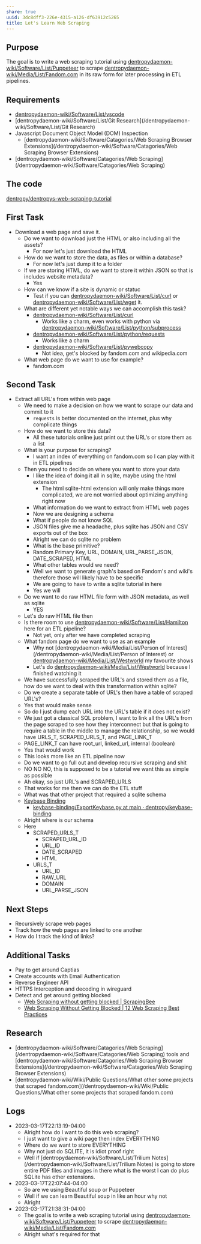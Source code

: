 ```yaml
---
share: true
uuid: 3dc8dff3-226e-4315-a126-df63912c5265
title: Let's Learn Web Scraping
---
```

## Purpose

The goal is to write a web scraping tutorial using [dentropydaemon-wiki/Software/List/Puppeteer](/dentropydaemon-wiki/Software/List/Puppeteer) to scrape [dentropydaemon-wiki/Media/List/Fandom.com](/dentropydaemon-wiki/Media/List/Fandom.com) in its raw form for later processing in ETL pipelines.

## Requirements

* [dentropydaemon-wiki/Software/List/vscode](/dentropydaemon-wiki/Software/List/vscode)
* [dentropydaemon-wiki/Software/List/Git Research](/dentropydaemon-wiki/Software/List/Git Research)
* Javascript Document Object Model (DOM) Inspection
	* [dentropydaemon-wiki/Software/Catagories/Web Scraping Browser Extensions](/dentropydaemon-wiki/Software/Catagories/Web Scraping Browser Extensions)
* [dentropydaemon-wiki/Software/Catagories/Web Scraping](/dentropydaemon-wiki/Software/Catagories/Web Scraping)

## The code

[dentropy/dentropys-web-scraping-tutorial](https://github.com/dentropy/dentropys-web-scraping-tutorial)

## First Task

* Download a web page and save it.
	* Do we want to download just the HTML or also including all the assets?
		* For now let's just download the HTML
	* How do we want to store the data, as files or within a database?
		* For now let's just dump it to a folder
	* If we are storing HTML, do we want to store it within JSON so that is includes website metadata?
		* Yes
	* How can we know if a site is dynamic or statuc
		* Test if you can [dentropydaemon-wiki/Software/List/curl](/dentropydaemon-wiki/Software/List/curl) or [dentropydaemon-wiki/Software/List/wget](/dentropydaemon-wiki/Software/List/wget)  it.
	* What are different yet notable ways we can accomplish this task?
		* [dentropydaemon-wiki/Software/List/curl](/dentropydaemon-wiki/Software/List/curl)
			* Works like a charm, even works with python via [dentropydaemon-wiki/Software/List/python/subprocess](/dentropydaemon-wiki/Software/List/python/subprocess)
		* [dentropydaemon-wiki/Software/List/python/requests](/dentropydaemon-wiki/Software/List/python/requests)
			* Works like a charm
		* [dentropydaemon-wiki/Software/List/pywebcopy](/dentropydaemon-wiki/Software/List/pywebcopy)
			* Not idea, get's blocked by fandom.com and wikipedia.com
	* What web page do we want to use for example?
		* fandom.com


## Second Task

* Extract all URL's from within web page
	* We need to make a decision on how we want to scrape our data and commit to it
		* `requests` is better documented on the internet, plus why complicate things
	* How do we want to store this data?
		* All these tutorials online just print out the URL's or store them as a list
	* What is your purpose for scraping?
		* I want an index of everything on fandom.com so I can play with it in ETL pipelines
	* Then you need to decide on where you want to store your data
		* I like the idea of doing it all in sqlite, maybe using the html extension
			* The html sqlite-html extension will only make things more complicated, we are not worried about optimizing anything right now
		* What information do we want to extract from HTML web pages
		* Now we are designing a schema
		* What if people do not know SQL
		* JSON files give me a headache, plus sqlite has JSON and CSV exports out of the box
		* Alright we can do sqlite no problem
		* What is the base primitive?
		* Random Primary Key, URL, DOMAIN, URL_PARSE_JSON, DATE_SCRAPED, HTML
		* What other tables would we need?
		* Well we want to generate graph's based on Fandom's and wiki's therefore those will likely have to be specific
		* We are going to have to write a sqlite tutorial in here
		* Yes we will
	* Do we want to do raw HTML file form with JSON metadata, as well as sqlite
		* YES
	* Let's do raw HTML file then
	* Is there room to use [dentropydaemon-wiki/Software/List/Hamilton](/dentropydaemon-wiki/Software/List/Hamilton) here for an ETL pipeline?
		* Not yet, only after we have completed scraping
	* What fandom page do we want to use as an example
		* Why not [dentropydaemon-wiki/Media/List/Person of Interest](/dentropydaemon-wiki/Media/List/Person of Interest) or [dentropydaemon-wiki/Media/List/Westworld](/dentropydaemon-wiki/Media/List/Westworld) my favourite shows
		* Let's do [dentropydaemon-wiki/Media/List/Westworld](/dentropydaemon-wiki/Media/List/Westworld) because I finished watching it
	* We have successfully scraped the URL's and stored them as a file, how do we want to deal with this transformation within sqlite?
	* Do we create a separate table of URL's then have a table of scraped URL's?
	* Yes that would make sense
	* So do I just dump each URL into the URL's table if it does not exist?
	* We just got a classical SQL problem, I want to link all the URL's from the page scraped to see how they interconnect but that is going to require a table in the middle to manage the relationship, so we would have URLS_T, SCRAPED_URLS_T, and PAGE_LINK_T
	* PAGE_LINK_T can have root_url, linked_url, internal (boolean)
	* Yes that would work
	* This looks more like an ETL pipeline now
	* Do we want to go full out and develop recursive scraping and shit
	* NO NO NO, this is supposed to be a tutorial we want this as simple as possible
	* Ah okay, so just URL's and SCRAPED_URLS
	* That works for me then we can do the ETL stuff
	* What was that other project that required a sqlite schema
	* [Keybase Binding](/3ff1df10-10b8-4206-b9b2-3bbad4b748d5)
		* [keybase-binding/ExportKeybase.py at main · dentropy/keybase-binding](https://github.com/dentropy/keybase-binding/blob/main/modules/ExportKeybase.py)
	* Alright where is our schema
	* Here
		* SCRAPED_URLS_T
			* SCRAPED_URL_ID
			* URL_ID
			* DATE_SCRAPED
			* HTML
		* URLS_T
			* URL_ID
			* RAW_URL
			* DOMAIN
			* URL_PARSE_JSON

## Next Steps

* Recursively scrape web pages
* Track how the web pages are linked to one another
* How do I track the kind of links?


## Additional Tasks

* Pay to get around Captias
* Create accounts with Email Authentication
* Reverse Engineer API
* HTTPS Interception and decoding in wireguard
* Detect and get around getting blocked
	* [Web Scraping without getting blocked | ScrapingBee](https://www.scrapingbee.com/blog/web-scraping-without-getting-blocked/)
	* [Web Scraping Without Getting Blocked | 12 Web Scraping Best Practices](https://www.scrapehero.com/how-to-prevent-getting-blacklisted-while-scraping/)

## Research

* [dentropydaemon-wiki/Software/Catagories/Web Scraping](/dentropydaemon-wiki/Software/Catagories/Web Scraping) tools and [dentropydaemon-wiki/Software/Catagories/Web Scraping Browser Extensions](/dentropydaemon-wiki/Software/Catagories/Web Scraping Browser Extensions)
* [dentropydaemon-wiki/Wiki/Public Questions/What other some projects that scraped fandom.com](/dentropydaemon-wiki/Wiki/Public Questions/What other some projects that scraped fandom.com)


## Logs

* 2023-03-17T22:13:19-04:00
	* Alright how do I want to do this web scraping?
	* I just want to give a wiki page then index EVERYTHING
	* Where do we want to store EVERYTHING
	* Why not just do SQLITE, it is idiot proof right
	* Well if [dentropydaemon-wiki/Software/List/Trilium Notes](/dentropydaemon-wiki/Software/List/Trilium Notes) is going to store entire PDF files and images in there what is the worst I can do plus SQLite has other extensions.
* 2023-03-17T22:07:44-04:00
	* So are we using Beautiful soup or Puppeteer
	* Well if we can learn Beautiful soup in like an hour why not
	* Alright
* 2023-03-17T21:38:31-04:00
	* The goal is to write a web scraping tutorial using [dentropydaemon-wiki/Software/List/Puppeteer](/dentropydaemon-wiki/Software/List/Puppeteer) to scrape [dentropydaemon-wiki/Media/List/Fandom.com](/dentropydaemon-wiki/Media/List/Fandom.com)
	* Alright what's required for that